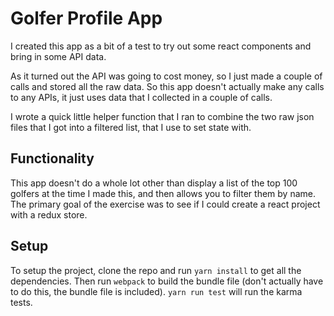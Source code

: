 # Golfer Profile App

I created this app as a bit of a test to try out some react components and bring in some API data.

As it turned out the API was going to cost money, so I just made a couple of calls and stored all the raw data. So this app doesn't actually make any calls to any APIs, it just uses data that I collected in a couple of calls.

I wrote a quick little helper function that I ran to combine the two raw json files that I got into a filtered list, that I use to set state with.

## Functionality

This app doesn't do a whole lot other than display a list of the top 100 golfers at the time I made this, and then allows you to filter them by name. The primary goal of the exercise was to see if I could create a react project with a redux store.

## Setup

To setup the project, clone the repo and run `yarn install` to get all the dependencies. Then run `webpack` to build the bundle file (don't actually have to do this, the bundle file is included). `yarn run test` will run the karma tests.
